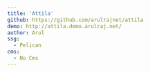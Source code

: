 ```yaml
---
title: 'Attila'
github: https://github.com/arulrajnet/attila
demo: http://attila.demo.arulraj.net/
author: Arul
ssg:
  - Pelican
cms:
  - No Cms
---
```

